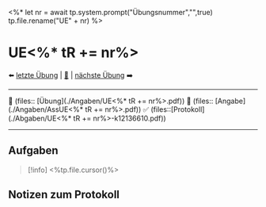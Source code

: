 
<%*
let nr = await tp.system.prompt("Übungsnummer","",true)
tp.file.rename("UE" + nr)
%>

# UE<%* tR += nr%>

⬅️ <a href="./UE<%* tR += (parseInt(nr) - 1) %>.md" class="internal-link">letzte Übung</a> | [📓]({NOTES}%20Elektrische%20Messtechnik%20und%20Sensorik%20UE.md) | <a href="./UE<%* tR += (parseInt(nr) + 1) %>.md" class="internal-link">nächste Übung</a> ➡️ 

---

📝 (files:: [Übung](./Angaben/UE<%* tR += nr%>.pdf))
🧠 (files:: [Angabe](./Angaben/AssUE<%* tR += nr%>.pdf))
✅ (files::[Protokoll](./Abgaben/UE<%* tR += nr%>-k12136610.pdf))

---

## Aufgaben

> [!info] <%tp.file.cursor()%>

## Notizen zum Protokoll